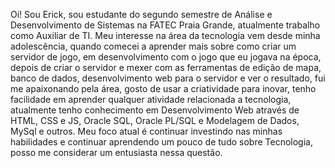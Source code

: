 Oi! Sou Erick, sou estudante do segundo semestre de Análise e Desenvolvimento de Sistemas na FATEC Praia Grande,
atualmente trabalho como Auxiliar de TI. Meu interesse na área da tecnologia vem desde minha adolescência,
quando comecei a aprender mais sobre como criar um servidor de jogo, em desenvolvimento com o jogo que eu jogava na época,
depois de criar o servidor e mexer com as ferramentas de edição de mapa, banco de dados, 
desenvolvimento web para o servidor e ver o resultado, fui me apaixonando pela área, 
gosto de usar a criatividade para inovar, tenho facilidade em aprender qualquer atividade relacionada a tecnologia, 
atualmente tenho conhecimento em Desenvolvimento Web através de HTML, CSS e JS, Oracle SQL, Oracle PL/SQL e Modelagem de Dados, MySql e outros. 
Meu foco atual é continuar investindo nas minhas habilidades e continuar aprendendo um pouco de tudo sobre Tecnologia, 
posso me considerar um entusiasta nessa questão.

<!---
erickbeavis/erickbeavis is a ✨ special ✨ repository because its `README.md` (this file) appears on your GitHub profile.
You can click the Preview link to take a look at your changes.
--->
